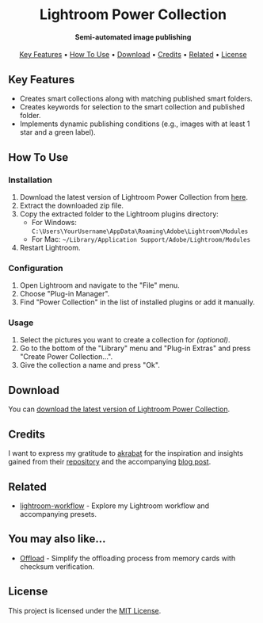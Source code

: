 <h1 align="center">
  Lightroom Power Collection
</h1>

<h4 align="center">Semi-automated image publishing</h4>
<p align="center">
  <a href="#key-features">Key Features</a> •
  <a href="#how-to-use">How To Use</a> •
  <a href="#download">Download</a> •
  <a href="#credits">Credits</a> •
  <a href="#related">Related</a> •
  <a href="#license">License</a>
</p>

## Key Features

- Creates smart collections along with matching published smart folders.
- Creates keywords for selection to the smart collection and published folder.
- Implements dynamic publishing conditions (e.g., images with at least 1 star and a green label).

## How To Use

### Installation

1. Download the latest version of Lightroom Power Collection from [here](https://github.com/thejoltjoker/lightroom-power-collection/releases/latest).
2. Extract the downloaded zip file.
3. Copy the extracted folder to the Lightroom plugins directory:
   - For Windows: `C:\Users\YourUsername\AppData\Roaming\Adobe\Lightroom\Modules`
   - For Mac: `~/Library/Application Support/Adobe/Lightroom/Modules`
4. Restart Lightroom.

### Configuration

1. Open Lightroom and navigate to the "File" menu.
2. Choose "Plug-in Manager".
3. Find "Power Collection" in the list of installed plugins or add it manually.

### Usage
1. Select the pictures you want to create a collection for *(optional)*.
2. Go to the bottom of the "Library" menu and "Plug-in Extras" and press "Create Power Collection...".
3. Give the collection a name and press "Ok".

## Download

You can [download the latest version of Lightroom Power Collection](https://codeload.github.com/thejoltjoker/lightroom-power-collection/zip/refs/heads/main).

## Credits

I want to express my gratitude to [akrabat](https://github.com/akrabat) for the inspiration and insights gained from their [repository](https://github.com/akrabat/new-collection-set-lrplugin) and the accompanying [blog post](https://akrabat.com/creating-collections-with-the-lightroom-classic-sdk/).

## Related

- [lightroom-workflow](https://github.com/thejoltjoker/lightroom-workflow) - Explore my Lightroom workflow and accompanying presets.

## You may also like...

- [Offload](https://github.com/thejoltjoker/offload) - Simplify the offloading process from memory cards with checksum verification.

## License

This project is licensed under the [MIT License](LICENSE).